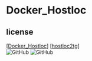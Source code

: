# Docker_Hostloc

## license
[[Docker_Hostloc](https://github.com/w2r/hostloc2tg)]   [[hostloc2tg](https://github.com/w2r/hostloc2tg)]    
![GitHub](https://img.shields.io/github/license/Eoyz369/Docker_Hostloc) 
![GitHub](https://img.shields.io/github/license/w2r/hostloc2tg)


